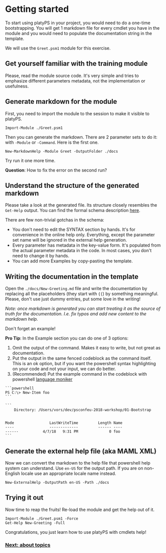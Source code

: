 # Getting started

To start using platyPS in your project, you would need to do a one-time bootstrapping.
You will get 1 markdown file for every cmdlet you have in the module
and you would need to populate the documentation string in the template.

We will use the `Greet.psm1` module for this exercise.

## Get yourself familiar with the training module

Please, read the module source code.
It's very simple and tries to emphasize different parameters metadata,
not the implementation or usefulness.

## Generate markdown for the module

First, you need to import the module to the session to make it visible to platyPS.

```
Import-Module ./Greet.psm1
```

Then you can generate the markdown.
There are 2 parameter sets to do it: with `-Module` or `-Command`.
Here is the first one.

```
New-MarkdownHelp -Module Greet -OutputFolder ./docs
```

Try run it one more time.

**Question**: How to fix the error on the second run?

## Understand the structure of the generated markdown

Please take a look at the generated file.
Its structure closely resembles the `Get-Help` output.
You can find the formal schema description [here](https://github.com/PowerShell/platyPS/blob/6048cd6db6b2b424863d76bea00462168a494a91/platyPS.schema.md).

There are few non-trivial gotchas in the schema:

- You don't need to edit the SYNTAX section by hands.
  It's for convenience in the online help only.
  Everything, except the parameter set name will be ignored in the external help generation.
- Every parameter has metadata in the key-value form.
  It's populated from the actual parameter metadata in the code.
  In most cases, you don't need to change it by hands.
- You can add more Examples by copy-pasting the template.

## Writing the documentation in the template

Open the `./docs/New-Greeting.md` file and write the documentation by replacing all the placeholders (they start with `{{`) by something meaningful.
Please, don't use just dummy entries, put some love in the writing!

*Note: once markdown is generated you can start treating it as the source of truth for the documentation. I.e. fix typos and add new content to the markdown help.*

Don't forget an example!

**Pro Tip**: In the Example section you can do one of 3 options:
1. Omit the output of the command.
   Makes it easy to write, but not great as documentation.
2. Put the output in the same fenced codeblock as the command itself.
   This is an ok option, but if you want the powershell syntax highlighting
   on your code and not your input, we can do better.
3. (Recommended) Put the example command in the codeblock with powershell [language moniker](https://spec.commonmark.org/0.28/#info-string)

~~~
```powershell
PS C:\> New-Item foo
```

```
    Directory: /Users/vors/dev/psconfeu-2018-workshop/01-Bootstrap


Mode                LastWriteTime         Length Name
----                -------------         ------ ----
------           4/7/18   9:31 PM              0 foo
```

~~~

## Generate the external help file (aka MAML XML)

Now we can convert the markdown to the help file that powershell help system can understand.
Use `en-US` for the output path.
If you are on non-English locale use an appropriate locale name instead.

```
New-ExternalHelp -OutputPath en-US -Path ./docs
```

## Trying it out

Now time to reap the fruits!
Re-load the module and get the help out of it.

```
Import-Module ./Greet.psm1 -Force
Get-Help New-Greeting -Full
``` 

Congratulations, you just learn how to use platyPS with cmdlets help!

### [Next: about topics](02-AboutTopics.md)
